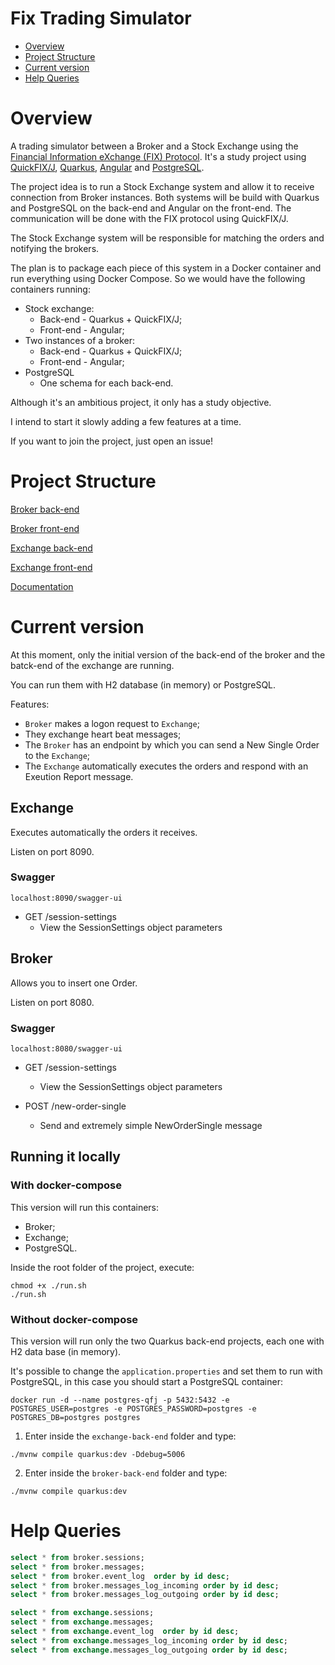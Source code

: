 # Fix Trading Simulator

- [Overview](#overview)
- [Project Structure](#project-structure)
- [Current version](#current-version)
- [Help Queries](#help-queries)


# Overview

A trading simulator between a Broker and a Stock Exchange using the [Financial Information eXchange (FIX) Protocol](https://www.fixtrading.org/). It's a study project using [QuickFIX/J](https://www.quickfixj.org/), [Quarkus](https://quarkus.io/), [Angular](https://angular.io/) and [PostgreSQL](https://www.postgresql.org/).

The project idea is to run a Stock Exchange system and allow it to receive connection from Broker instances. Both systems will be build with Quarkus and PostgreSQL on the back-end and Angular on the front-end. The communication will be done with the FIX protocol using QuickFIX/J.

The Stock Exchange system will be responsible for matching the orders and notifying the brokers. 

The plan is to package each piece of this system in a Docker container and run everything using Docker Compose. So we would have the following containers running:
- Stock exchange:
  - Back-end - Quarkus + QuickFIX/J;
  - Front-end - Angular;
- Two instances of a broker:
  - Back-end - Quarkus + QuickFIX/J;
  - Front-end - Angular;
- PostgreSQL
  - One schema for each back-end.

Although it's an ambitious project, it only has a study objective.

I intend to start it slowly adding a few features at a time.

If you want to join the project, just open an issue!


# Project Structure

[Broker back-end](./broker-back-end/README.md)

[Broker front-end](./broker-front-end/README.md)

[Exchange back-end](./exchange-back-end/README.md)

[Exchange front-end](./exchange-front-end/README.md)

[Documentation](./documentation/README.md)


# Current version

At this moment, only the initial version of the back-end of the broker and the batck-end of the exchange are running. 

You can run them with H2 database (in memory) or PostgreSQL. 

Features:
- `Broker` makes a logon request to `Exchange`;
- They exchange heart beat messages;
- The `Broker` has an endpoint by which you can send a New Single Order to the `Exchange`;
- The `Exchange` automatically executes the orders and respond with an Exeution Report message.

## Exchange

Executes automatically the orders it receives.

Listen on port 8090.

### Swagger

```
localhost:8090/swagger-ui
```
- GET /session-settings
  - View the SessionSettings object parameters


## Broker

Allows you to insert one Order.

Listen on port 8080.

### Swagger

```
localhost:8080/swagger-ui
```
- GET /session-settings
  - View the SessionSettings object parameters

- POST /new-order-single
  - Send and extremely simple NewOrderSingle message


## Running it locally

### With docker-compose

This version will run this containers:
- Broker;
- Exchange;
- PostgreSQL.

Inside the root folder of the project, execute:
```
chmod +x ./run.sh
./run.sh
```

### Without docker-compose

This version will run only the two Quarkus back-end projects, each one with H2 data base (in memory).

It's possible to change the `application.properties` and set them to run with PostgreSQL, in this case you should start a PostgreSQL container:
```
docker run -d --name postgres-qfj -p 5432:5432 -e POSTGRES_USER=postgres -e POSTGRES_PASSWORD=postgres -e POSTGRES_DB=postgres postgres
```


1. Enter inside the `exchange-back-end` folder and type:
```
./mvnw compile quarkus:dev -Ddebug=5006
```

2. Enter inside the `broker-back-end` folder and type:
```
./mvnw compile quarkus:dev
```


# Help Queries


```sql
select * from broker.sessions;
select * from broker.messages;
select * from broker.event_log  order by id desc;
select * from broker.messages_log_incoming order by id desc;
select * from broker.messages_log_outgoing order by id desc;

select * from exchange.sessions;
select * from exchange.messages;
select * from exchange.event_log  order by id desc;
select * from exchange.messages_log_incoming order by id desc;
select * from exchange.messages_log_outgoing order by id desc;
```


